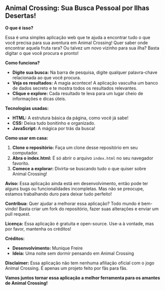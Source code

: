 ## Animal Crossing: Sua Busca Pessoal por Ilhas Desertas! ️

**O que é isso?**

Essa é uma simples aplicação web que te ajuda a encontrar tudo o que você precisa para sua aventura em Animal Crossing!  Quer saber onde encontrar aquela fruta rara? Ou talvez um novo vizinho para sua ilha? Basta digitar o que você procura e pronto!

**Como funciona?**
* **Digite sua busca:** Na barra de pesquisa, digite qualquer palavra-chave relacionada ao que você procura.
* **Veja os resultados:** A magia acontece! A aplicação vasculha um banco de dados secreto e te mostra todos os resultados relevantes.
* **Clique e explore:** Cada resultado te leva para um lugar cheio de informações e dicas úteis.

**Tecnologias usadas:**
* **HTML:** A estrutura básica da página, como você já sabe!
* **CSS:** Deixa tudo bonitinho e organizado.
* **JavaScript:** A mágica por trás da busca!

**Como usar em casa:**
1. **Clone o repositório:** Faça um clone desse repositório em seu computador.
2. **Abra o index.html:** É só abrir o arquivo `index.html` no seu navegador favorito.
3. **Comece a explorar:** Divirta-se buscando tudo o que quiser sobre Animal Crossing!

**Aviso:** Essa aplicação ainda está em desenvolvimento, então pode ter alguns bugs ou funcionalidades incompletas. Mas não se preocupe, estamos trabalhando duro para deixar tudo perfeito!

**Contribua:**
Quer ajudar a melhorar essa aplicação? Todo mundo é bem-vindo! Basta criar um fork do repositório, fazer suas alterações e enviar um pull request.

**Licença:**
Essa aplicação é gratuita e open-source. Use-a à vontade, mas por favor, mantenha os créditos!

**Créditos:**
* **Desenvolvimento:** Munique Freire
* **Ideia:** Uma noite sem dormir pensando em Animal Crossing

**Disclaimer:** Essa aplicação não tem nenhuma afiliação oficial com o jogo Animal Crossing. É apenas um projeto feito por fãs para fãs.

**Vamos juntos tornar essa aplicação a melhor ferramenta para os amantes de Animal Crossing!**
